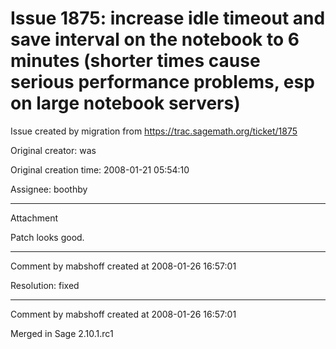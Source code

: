 # Issue 1875: increase idle timeout and save interval on the notebook to 6 minutes (shorter times cause serious performance problems, esp on large notebook servers)

Issue created by migration from https://trac.sagemath.org/ticket/1875

Original creator: was

Original creation time: 2008-01-21 05:54:10

Assignee: boothby




---

Attachment

Patch looks good.


---

Comment by mabshoff created at 2008-01-26 16:57:01

Resolution: fixed


---

Comment by mabshoff created at 2008-01-26 16:57:01

Merged in Sage 2.10.1.rc1
